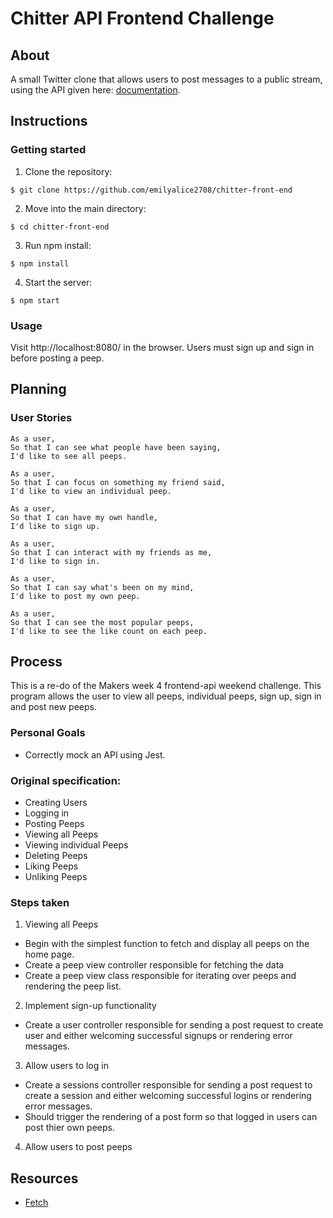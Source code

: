 # Chitter API Frontend Challenge

## About

A small Twitter clone that allows users to post messages to a public stream, using the API given here: [documentation](https://github.com/makersacademy/chitter_api_backend). 

## Instructions

### Getting started

1. Clone the repository:

```
$ git clone https://github.com/emilyalice2708/chitter-front-end
```

2. Move into the main directory:

```
$ cd chitter-front-end
```

3. Run npm install:

```
$ npm install
```

4. Start the server:

```
$ npm start
```

### Usage
Visit http://localhost:8080/ in the browser. Users must sign up and sign in before posting a peep.

## Planning

### User Stories
```
As a user,
So that I can see what people have been saying,
I'd like to see all peeps.
```
```
As a user,
So that I can focus on something my friend said,
I'd like to view an individual peep.
```
```
As a user,
So that I can have my own handle,
I'd like to sign up.
```
```
As a user,
So that I can interact with my friends as me,
I'd like to sign in.
```
```
As a user,
So that I can say what's been on my mind,
I'd like to post my own peep.
```
```
As a user,
So that I can see the most popular peeps,
I'd like to see the like count on each peep.
```
## Process

This is a re-do of the Makers week 4 frontend-api weekend challenge. This program allows the user to view all peeps, individual peeps, sign up, sign in and post new peeps.

### Personal Goals
- Correctly mock an API using Jest.

### Original specification:
- Creating Users
- Logging in
- Posting Peeps
- Viewing all Peeps
- Viewing individual Peeps
- Deleting Peeps
- Liking Peeps
- Unliking Peeps

### Steps taken

1. Viewing all Peeps
- Begin with the simplest function to fetch and display all peeps on the home page.
- Create a peep view controller responsible for fetching the data
- Create a peep view class responsible for iterating over peeps and rendering the peep list.

2. Implement sign-up functionality
- Create a user controller responsible for sending a post request to create user and either welcoming successful signups or rendering error messages.

3. Allow users to log in
- Create a sessions controller responsible for sending a post request to create a session and either welcoming successful logins or rendering error messages.
- Should trigger the rendering of a post form so that logged in users can post thier own peeps.

4. Allow users to post peeps

## Resources
- [Fetch](https://developer.mozilla.org/en-US/docs/Web/API/Fetch_API/Using_Fetch)
